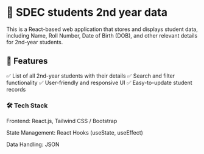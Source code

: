 # 📌 SDEC students 2nd year data
This is a React-based web application that stores and displays student data, including Name, Roll Number, Date of Birth (DOB), and other relevant details for 2nd-year students.

## 🚀 Features
✅ List of all 2nd-year students with their details
✅ Search and filter functionality
✅ User-friendly and responsive UI
✅ Easy-to-update student records

### 🛠️ Tech Stack
Frontend: React.js, Tailwind CSS / Bootstrap 

State Management: React Hooks (useState, useEffect)

Data Handling: JSON 
